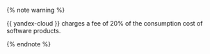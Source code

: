 {% note warning %}

{{ yandex-cloud }} charges a fee of 20% of the consumption cost of software products.

{% endnote %}